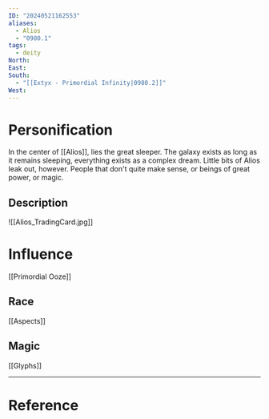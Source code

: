 ```yaml
---
ID: "20240521162553"
aliases:
  - Alios
  - "0980.1"
tags:
  - deity
North: 
East: 
South:
  - "[[Extyx - Primordial Infinity|0980.2]]"
West:
---
```

# Personification

In the center of [[Alios]], lies the great sleeper. The galaxy exists as long as it remains sleeping, everything exists as a complex dream. Little bits of Alios leak out, however. People that don't quite make sense, or beings of great power, or magic.

## Description

![[Alios_TradingCard.jpg]]

# Influence

[[Primordial Ooze]]

## Race

[[Aspects]]

## Magic

[[Glyphs]]

---

# Reference